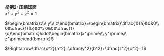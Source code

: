 **举例2: 压缩球面**  
$x^2+y^2+z^2=1$  
  
$\begin{bmatrix}x\\\ y\\\ z\end{bmatrix}=\begin{bmatrix}\dfrac{1}{a}&0&0\\ 0&\dfrac{1}{b}&0\\\ 0&0&\dfrac{1}{c}\end{bmatrix}\cdot\begin{bmatrix}x^\prime\\\ y^\prime\\\ z^\prime\end{bmatrix}$  
  
$\Rightarrow\dfrac{x^2}{a^2}+\dfrac{y^2}{b^2}+\dfrac{z^2}{c^2}=1$  
  
